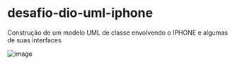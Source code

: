 # desafio-dio-uml-iphone
Construção de um modelo UML de classe envolvendo o IPHONE e algumas de suas interfaces

![image](https://github.com/casdea/desafio-dio-uml-iphone/assets/13076257/ccda6319-2bc6-42cf-84e2-217fcf4378b9)

